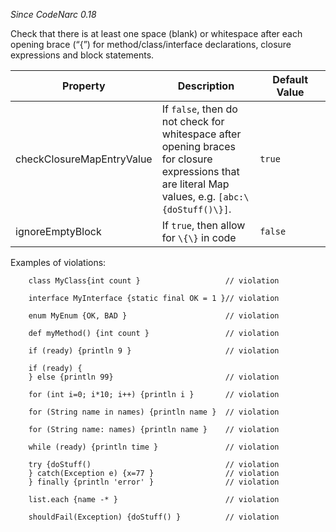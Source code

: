 *Since CodeNarc 0.18*

Check that there is at least one space (blank) or whitespace after each
opening brace (“{”) for method/class/interface declarations, closure
expressions and block statements.

<table>
<colgroup>
<col style="width: 40%" />
<col style="width: 33%" />
<col style="width: 25%" />
</colgroup>
<thead>
<tr class="header">
<th>Property</th>
<th>Description</th>
<th>Default Value</th>
</tr>
</thead>
<tbody>
<tr class="odd">
<td>checkClosureMapEntryValue</td>
<td>If <code>false</code>, then do not check for whitespace after
opening braces for closure expressions that are literal Map values,
e.g. <code>[abc:\{doStuff()\}]</code>.</td>
<td><code>true</code></td>
</tr>
<tr class="even">
<td>ignoreEmptyBlock</td>
<td>If <code>true</code>, then allow for <code>\{\}</code> in code</td>
<td><code>false</code></td>
</tr>
</tbody>
</table>

Examples of violations:

        class MyClass{int count }                   // violation

        interface MyInterface {static final OK = 1 }// violation

        enum MyEnum {OK, BAD }                      // violation

        def myMethod() {int count }                 // violation

        if (ready) {println 9 }                     // violation

        if (ready) {
        } else {println 99}                         // violation

        for (int i=0; i*10; i++) {println i }       // violation

        for (String name in names) {println name }  // violation

        for (String name: names) {println name }    // violation

        while (ready) {println time }               // violation

        try {doStuff()                              // violation
        } catch(Exception e) {x=77 }                // violation
        } finally {println 'error' }                // violation

        list.each {name -* }                        // violation

        shouldFail(Exception) {doStuff() }          // violation

